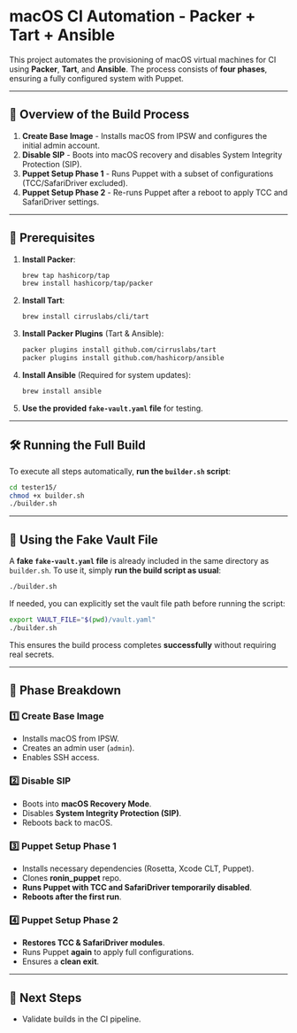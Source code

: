# macOS CI Automation - Packer + Tart + Ansible

This project automates the provisioning of macOS virtual machines for CI using **Packer**, **Tart**, and **Ansible**.
The process consists of **four phases**, ensuring a fully configured system with Puppet.

----

## 🚀 Overview of the Build Process

1. **Create Base Image** - Installs macOS from IPSW and configures the initial admin account.
2. **Disable SIP** - Boots into macOS recovery and disables System Integrity Protection (SIP).
3. **Puppet Setup Phase 1** - Runs Puppet with a subset of configurations (TCC/SafariDriver excluded).
4. **Puppet Setup Phase 2** - Re-runs Puppet after a reboot to apply TCC and SafariDriver settings.

---

## 🔧 Prerequisites

1. **Install Packer**:
   ```sh
   brew tap hashicorp/tap
   brew install hashicorp/tap/packer
   ```
2. **Install Tart**:
   ```sh
   brew install cirruslabs/cli/tart
   ```
3. **Install Packer Plugins** (Tart & Ansible):
   ```sh
   packer plugins install github.com/cirruslabs/tart
   packer plugins install github.com/hashicorp/ansible
   ```
4. **Install Ansible** (Required for system updates):
   ```sh
   brew install ansible
   ```
5. **Use the provided `fake-vault.yaml` file** for testing.

---

## 🛠 Running the Full Build

To execute all steps automatically, **run the `builder.sh` script**:

```sh
cd tester15/
chmod +x builder.sh
./builder.sh
```

---

## 📜 Using the Fake Vault File

A **fake `fake-vault.yaml` file** is already included in the same directory as `builder.sh`.
To use it, simply **run the build script as usual**:

```sh
./builder.sh
```

If needed, you can explicitly set the vault file path before running the script:

```sh
export VAULT_FILE="$(pwd)/vault.yaml"
./builder.sh
```

This ensures the build process completes **successfully** without requiring real secrets.

---

## 📜 Phase Breakdown

### 1️⃣ Create Base Image
- Installs macOS from IPSW.
- Creates an admin user (`admin`).
- Enables SSH access.

### 2️⃣ Disable SIP
- Boots into **macOS Recovery Mode**.
- Disables **System Integrity Protection (SIP)**.
- Reboots back to macOS.

### 3️⃣ Puppet Setup Phase 1
- Installs necessary dependencies (Rosetta, Xcode CLT, Puppet).
- Clones **ronin_puppet** repo.
- **Runs Puppet with TCC and SafariDriver temporarily disabled**.
- **Reboots after the first run**.

### 4️⃣ Puppet Setup Phase 2
- **Restores TCC & SafariDriver modules**.
- Runs Puppet **again** to apply full configurations.
- Ensures a **clean exit**.

---

## 🎉 Next Steps
- Validate builds in the CI pipeline.
